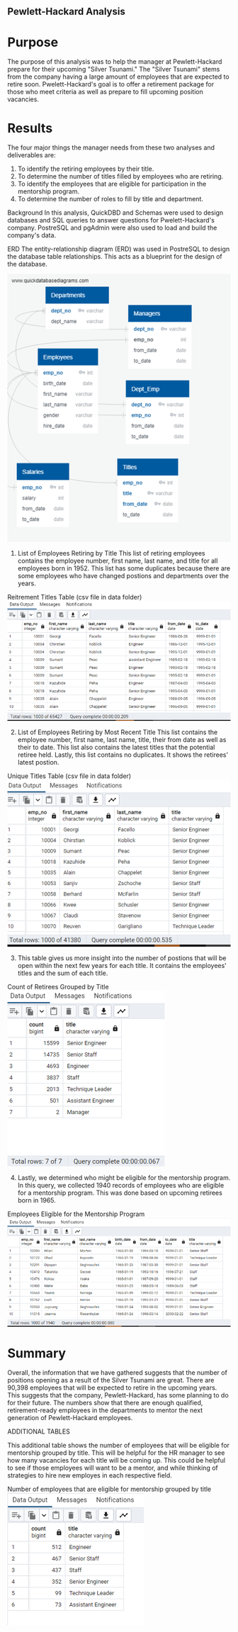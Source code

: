 ## Pewlett-Hackard Analysis
# Purpose
The purpose of this analysis was to help the manager at Pewlett-Hackard prepare for their upcoming "Silver Tsunami." The "Silver Tsunami" stems from the company having a large amount of employees that are expected to retire soon. Pwelett-Hackard's goal is to offer a retirement package for those who meet criteria as well as prepare to fill upcoming position vacancies. 

# Results
The four major things the manager needs from these two analyses and deliverables are:
1. To identify the retiring employees by their title.
2. To determine the number of titles filled by employees who are retiring.
2. To identify the employees that are eligible for participation in the mentorship program.
4. To determine the number of roles to fill by title and department.

Background
In this analysis, QuickDBD and Schemas were used to design databases and SQL queries to answer questions for Pwelett-Hackard's company. PostreSQL and pgAdmin were also used to load and build the company's data.

ERD 
The entity-relationship diagram (ERD) was used in PostreSQL to design the database table relationships. This acts as a blueprint for the design of the database.

![Alt text](EmployeeDB.png)


1. List of Employees Retiring by Title
This list of retiring employees contains the employee number, first name, last name, and title for all employees born in 1952. 
This list has some duplicates because there are some employees who have changed postions and departments over the years.

Reitrement Titles Table (csv file in data folder)
![Alt text](Visuals/Retirement%20Titles.PNG)


2. List of Employees Retiring by Most Recent Title 
This list contains the employee number, first name, last name, title, their from date as well as their to date. 
This list also contains the latest titles that the potential retiree held.
Lastly, this list contains no duplicates. It shows the retirees' latest postion.

Unique Titles Table (csv file in data folder)
![Alt text](Visuals/Unique%20Titles.PNG)

3. This table gives us more insight into the number of postions that will be open within the next few years for each title. It contains the employees' titles and the sum of each title. 

Count of Retirees Grouped by Title
![Alt text](Visuals/Count%20of%20Retirees%20by%20Dept.PNG)

4. Lastly, we determined who might be eligible for the mentorship program. In this query, we collected 1940 records of employees who are eligible for a mentorship program. This was done based on upcoming retirees born in 1965.  

Employees Eligible for the Mentorship Program
![Alt text](Visuals/mentorship%20eligible.PNG)

# Summary
Overall, the information that we have gathered suggests that the number of positions opening as a result of the Silver Tsunami are great. There are 90,398 employees that will be expected to retire in the upcoming years. This suggests that the company, Pewlett-Hackard, has some planning to do for their future.
The numbers show that there are enough qualified, retirement-ready employees in the departments to mentor the next generation of Pewlett-Hackard employees.

ADDITIONAL TABLES

This additional table shows the number of employees that will be eligible for mentorship grouped by title. This will be helpful for the HR manager to see how many vacancies for each title will be coming up. This could be helpful to see if those employees will want to be a mentor, and while thinking of strategies to hire new employes in each respective field.

Number of employees that are eligible for mentorship grouped by title
![Alt text](Visuals/Mentorship%20eligible%20count.PNG)